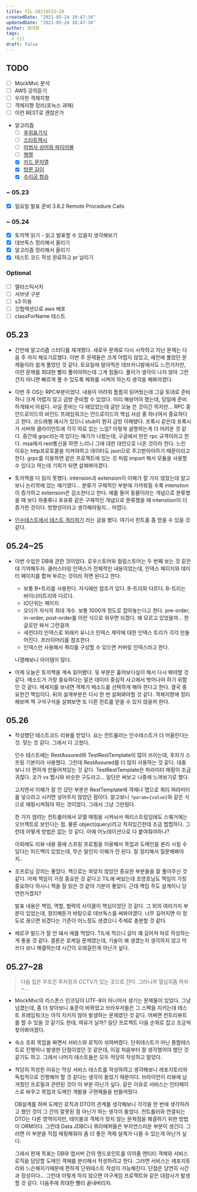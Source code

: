 ```yaml
---
title: TIL-20210523~29
createdDate: "2021-05-24 10:47:34"
updatedDate: "2021-05-24 10:47:34"
author: 정대화
tags:
  - til
draft: false
---
```


## TODO

- [ ] MockMvc 분석
- [ ] AWS 강의듣기
- [ ] 우아한 객체지향
- [ ] 객체지향 정리(호눅스 과제)
- [ ] 이런 REST로 괜찮은가
- 알고리즘
  - [ ] [후위표기식](https://www.acmicpc.net/problem/1918)
  - [ ] [스타트택시](https://www.acmicpc.net/problem/19238)
  - [ ] [마법사 상어와 파이어볼](https://www.acmicpc.net/problem/20056)
  - [ ] [행렬](https://www.acmicpc.net/problem/1080)
  - [x] [카드 문자열](https://www.acmicpc.net/problem/13417)
  - [x] [방문 길이](https://programmers.co.kr/learn/courses/30/lessons/49994)
  - [x] [수리공 항승](https://www.acmicpc.net/problem/1449)

### ~ 05.23

- [x] 일요일 발표 준비 3.8.2 Remote Procedure Calls

### ~ 05.24

- [x] 토끼책 읽기 - 읽고 발표할 수 있을지 생각해보기
- [x] 데브독스 정리해서 올리기
- [x] 알고리즘 정리해서 올리기
- [x] 테스트 코드 작성 완료하고 pr 날리기

### Optional

- [ ] 엘라스틱서치
- [ ] 서브넷 구분
- [ ] s3 이용
- [ ] 깃헙액션으로 aws 배포
- [ ] classForName 테스트

## 05.23

- 간만에 알고리즘 스터디를 재개했다. 새로우 문제로 다시 시작하고 지난 문제는 다음 주 까지 해오기로했다. 이번 주 문제들은 크게 어렵지 않았고, 예전에 풀었던 문제들이라 쉽게 풀었던 것 같다. 토요일에 말아먹은 데브카니발에서도 느낀거지만, 이런 문제를 최대한 빨리 풀어야하는데 그게 힘들다. 풀이가 생각이 나지 않아 그런건지 아니면 빠르게 풀 수 있도록 체화를 시켜야 하는지 생각을 해봐야겠다.

- 이번 주 OS는 RPC부분이었다. 내용이 어려워 틈틈히 읽어뒀는데 그걸 토대로 준비하니 크게 어렵지 않고 금방 준비할 수 있었다. 미리 해놨어야 했는데, 당일에 준비하게돼서 아쉽다. 사실 준비는 다 돼있었는데 글만 오늘 쓴 것이긴 하지만... RPC 중 안드로이드의 바인드 프레임워크는 안드로이드의 핵심 사상 중 하나여서 중요하다고 한다. 코드레벨 예시가 있으니 stub이 뭔지 금방 이해됐다. 프록시 같은데 프록시가 서버와 클라이언트에 각각 따로 있는 느낌? 이렇게 설명하는게 더 어려운 것 같다. 중간에 grpc라는게 있다는 얘기가 나왔는데, 구글에서 만든 rpc 규격이라고 한다. msa에서 rest통신을 하면 느리니 그에 대한 대안으로 나온 것이라 한다. 느린 이유는 http프로토콜을 지켜야하고 데이터도 json으로 주고받아야하기 때문이라고 한다. grpc를 이용하면 같은 프로젝트에 있는 것 처럼 import 해서 모듈을 사용할 수 있다고 하는데 기회가 되면 살펴봐야겠다.

- 토끼책을 다 읽지 못했다. intension과 extension이 이해가 잘 가지 않았는데 알고보니 논리학에 있는 얘기였다... 분류가 구체적인 부분에 가까워질 수록 intenstion이 증가하고 extension은 감소한다고 한다. 예를 들어 동물이라는 개념으로 분류했을 때 보다 파충류나 포유류 같은 구체적인 개념으로 분류했을 때 intenstion이 더 증가한 것이다. 방향성이라고 생각해야될지... 어렵다.

- [인수테스트에서 테스트 격리하기](https://woowacourse.github.io/javable/post/2020-09-15-test-isolation/) 라는 글을 봤다. 여기서 힌트를 좀 얻을 수 있을 것 같다.

## 05.24~25

- 이번 수업은 DB에 관한 것이었다. 로우스토어와 컬럼스토어는 두 번째 보는 것 같은데 기억해두자. 클러스터링 인덱스가 전체적인 내용이었는데, 인덱스 페이지와 데이터 페이지를 합쳐 부르는 것이라 하면 된다고 한다.
  - 보통 B+트리를 사용한다. 자식에만 참조가 있다. B-트리와 다르다. B-트리는 바이너리트리와 다르다.
  - IO단위는 페이지
  - 오더가 자식의 최대 개수. 보통 1000개 정도로 잡아놓는다고 한다. pre-order, in-order, post-order를 이런 식으로 외우면 되겠다. 왜 모르고 있었을까... 한글로만 봐서 그런걸까
  - 세컨더리 인덱스로 외래키 유니크 인덱스 제약에 대한 인덱스 트리가 각각 만들어진다. 프라이머리를 참조한다.
  - 인덱스만 사용해서 쿼리를 구성할 수 있으면 커버링 인덱스라고 한다.

  나열해보니 아이템이 많다.

- 어제 오늘은 토끼책을 계속 읽어봤다. 뒷 부분은 훑어보다싶이 해서 다시 봐야할 것 같다. 메소드가 가장 중요하다는 말은 데이터 중심적 사고에서 벗어나야 하기 위함인 것 같다. 메세지를 보내면 객체가 메소드를 선택하게 해야 한다고 한다. 결국 중요한건 책임이다. 뒤의 설계부분은 다시 한 번 살펴봐야할 것 같다. 객체지향에 정리해보며 책 구석구석을 살펴보면 또 다른 힌트를 얻을 수 있지 않을까 한다.

## 05.26

- 작성했던 테스트코드 리뷰를 받았다. 요는 컨트롤러는 인수테스트가 더 어울린다는 것. 맞는 것 같다. 그래서 다 고쳤다.

  인수 테스트에는 RestAssured와 TestRestTemplate이 많이 쓰이는데, 후자가 스프링 기본이라 사용했다. 그런데 RestAssured를 더 많이 사용하는 것 같다. 대충 보니 더 편하게 만들어져있는 것 같다. TestRestTemplate은 파라미터 매핑이 조금 귀찮다. 코가 vs 펩시와 비슷한 구도라고... 일단은 써보고 나중에 느껴보기로 했다.

  고치면서 이해가 잘 안 갔던 부분은 RestTemplate에 객체나 맵으로 쿼리 파라미터를 넣으라고 시키면 넣어주지 않았던 점이다. 알고보니 `?param={value}`와 같은 식으로 매핑시켜줘야 하는 것이었다. 그래서 그냥 그만뒀다.

  한 가지 염려는 컨트롤러에서 모델 매핑을 시켜놔서 쿼리스트링임에도 스웨거에는 오브젝트로 보인다는 점. 물론 object(query)라고 적혀있긴한데 조금 찝찝하다. 그런데 어떻게 방법은 없는 것 같다. 아예 어노테이션으로 다 붙여줘야하나?

  이외에도 리뷰 내용 중에 스프링 프로필을 이용해서 목업과 도메인을 분리 시킬 수 있다는 피드백이 있었는데, 무슨 말인지 이해가 안 된다. 잘 정리해서 질문해봐야지..

- 조프로님 강의는 좋았다. 책으로는 와닿지 않았던 중요한 부분들을 잘 풀어주신 것 같다. 어제 책임이 가장 중요한 것 같다고 TIL에 써놨는데 조영호님도 책임이 가장 중요하다 하시니 책을 잘 읽은 것 같아 기분이 좋았다. 근데 책임 주도 설계이니 당연한거겠지?

  발표 내용은 책임, 역할, 협력의 사이클이 핵심이었던 것 같다. 그 외의 여러가지 부분이 있었는데, 정리해둔거 바탕으로 데브독스를 써봐야겠다. 너무 길어지면 이 정도로 끊으면 되겠다는 기준이 어느정도 생겼으니 주제로 충분할 것 같다.

- 헤로쿠 빌드가 잘 안 돼서 애를 먹었다. TIL에 적으니 글이 꽤 길어져 따로 작성하는게 좋을 것 같다. 결론은 로케일 문제였는데, 기술이 왜 생겼는지 생각하지 않고 막 쓰다 보니 해결하는데 시간이 오래걸린게 아닌가 싶다.

## 05.27~28

> 다음 집은 무조건 주차장과 CCTV가 있는 곳으로 간다. 그러니까 열심히좀 하자~...

- MockMvc의 리스폰스 인코딩이 UTF-8이 아니어서 생기는 문제들이 있었다. 그냥 넘겼는데, 좀 더 찾아보니 표준이 바뀌었고 브라우저들은 그 스펙을 지키는데 테스트 프레임워크는 아직 지키지 않아 발생하는 문제였던 것 같다. 어쩌면 컨트리뷰트를 할 수 있을 것 같기도 한데, 여유가 날까? 일단 프로젝트 다음 순위로 잡고 조금씩 찾아봐야겠다.

- 숙소 조회 목업을 짜면서 서비스와 로직이 섞여버렸다. 단위테스트가 아닌 통합테스트로 진행하니 발생한 단점이었던 것 같은데, 이걸 처음부터 잘 생각했어야 했던 것 같기도 하고. 그래서 나머지 테스트들은 모두 적당히 작성하고 말았다.

- 적당히 작성한 이유는 막상 서비스 테스트를 작성하려고 생각해보니 레포지토리와 독립적으로 진행해야 할 것 같다는 생각이 들었기 때문이다. 브라이언이 리뷰에 남겨줬던 프로필과 관련된 것이 이 부분 아닌가 싶다. 같은 이유로 서비스는 인터페이스로 바꾸고 목업과 도메인 개발용 구현체들을 만들어줬다.

  DB설계를 하며 도메인 로직과 DTO의 관계를 생각해보니 각각을 한 번에 생각하려고 했던 것이 그 간의 잘못된 점 아닌가 하는 생각이 들었다. 컨트롤러와 연결되는 DTO는 다른 영역이지만, 테이블과 객체가 맞지 않는 문제점을 해결하기 위한 방법이 ORM이다. 그런데 Data JDBC나 쿼리매퍼들은 부자연스러운 부분이 생긴다. 그러면 이 부분을 직접 매핑해줘야 좀 더 좋은 객체 설계가 나올 수 있는게 아닌가 싶다.

  그래서 현재 목표는 DB와 앱서버 간의 엔드포인트를 이어줄 엔티티 객체와 서비스 로직을 담당할 도메인 객체를 분리해서 작성하려고 한다. 그러면 서비스는 레포지토리와 느슨해지기때문에 편하게 단위테스트 작성이 가능해진다. 단점은 당연히 시간과 정성이다... 그런데 이렇게 하지 않으면 야구게임 프로젝트와 같은 대참사가 발생할 것 같다. 다음주에 최대한 빨리 끝내버리자.
